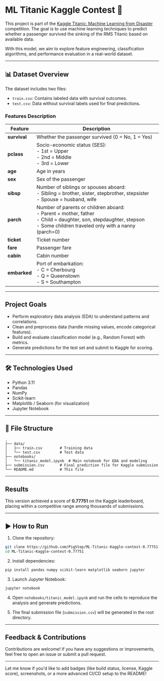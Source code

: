 # ML Titanic Kaggle Contest 🚢

This project is part of the [Kaggle Titanic: Machine Learning from Disaster](https://www.kaggle.com/competitions/titanic/overview) competition. The goal is to use machine learning techniques to predict whether a passenger survived the sinking of the RMS Titanic based on available data.

With this model, we aim to explore feature engineering, classification algorithms, and performance evaluation in a real-world dataset.

---

## 📊 Dataset Overview

The dataset includes two files:

- `train.csv`: Contains labeled data with survival outcomes.
- `test.csv`: Data without survival labels used for final predictions.

### Features Description

| Feature       | Description |
|---------------|-------------|
| **survival**  | Whether the passenger survived (0 = No, 1 = Yes) |
| **pclass**    | Socio-economic status (SES): <br> - 1st = Upper <br> - 2nd = Middle <br> - 3rd = Lower |
| **age**       | Age in years |
| **sex**       | Sex of the passenger |
| **sibsp**     | Number of siblings or spouses aboard: <br> - Sibling = brother, sister, stepbrother, stepsister <br> - Spouse = husband, wife |
| **parch**     | Number of parents or children aboard: <br> - Parent = mother, father <br> - Child = daughter, son, stepdaughter, stepson <br> - Some children traveled only with a nanny (parch=0) |
| **ticket**    | Ticket number |
| **fare**      | Passenger fare |
| **cabin**     | Cabin number |
| **embarked**  | Port of embarkation: <br> - C = Cherbourg <br> - Q = Queenstown <br> - S = Southampton |

---

## Project Goals

- Perform exploratory data analysis (EDA) to understand patterns and correlations.
- Clean and preprocess data (handle missing values, encode categorical features).
- Build and evaluate classification model (e.g., Random Forest) with metrics.
- Generate predictions for the test set and submit to Kaggle for scoring.

---

## 🛠️ Technologies Used

- Python 3.11
- Pandas
- NumPy
- Scikit-learn
- Matplotlib / Seaborn (for visualization)
- Jupyter Notebook

---

## 📁 File Structure

```
.
├── data/
│   ├── train.csv        # Training data
│   └── test.csv         # Test data
├── notebooks/
│   └── titanic_model.ipynb  # Main notebook for EDA and modeling
├── submission.csv       # Final prediction file for Kaggle submission
└── README.md            # This file
```

---

## Results

This version achieved a score of **0.77751** on the Kaggle leaderboard, placing within a competitive range among thousands of submissions.

---

## ▶️ How to Run

1. Clone the repository:

```bash
git clone https://github.com/PigStep/ML-Titanic-Kaggle-contest-0.77751.git
cd ML-Titanic-Kaggle-contest-0.77751
```

2. Install dependencies:

```bash
pip install pandas numpy scikit-learn matplotlib seaborn jupyter
```

3. Launch Jupyter Notebook:

```bash
jupyter notebook
```

4. Open `notebooks/titanic_model.ipynb` and run the cells to reproduce the analysis and generate predictions.

5. The final submission file (`submission.csv`) will be generated in the root directory.

---

## Feedback & Contributions

Contributions are welcome! If you have any suggestions or improvements, feel free to open an issue or submit a pull request.

---

Let me know if you'd like to add badges (like build status, license, Kaggle score), screenshots, or a more advanced CI/CD setup to the README!
